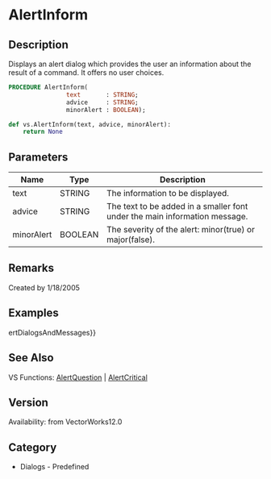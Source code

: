 # AlertInform

## Description
Displays an alert dialog which provides the user an information about the result of a command.  It offers no user choices.

```pascal
PROCEDURE AlertInform(
				text       : STRING;
				advice     : STRING;
				minorAlert : BOOLEAN);
```

```python
def vs.AlertInform(text, advice, minorAlert):
    return None
```

## Parameters
|Name|Type|Description|
|---|---|---|
|text|STRING|The information to be displayed.|
|advice|STRING|The text to be added in a smaller font under the main information message.|
|minorAlert|BOOLEAN|The severity of the alert: minor(true) or major(false).|

## Remarks
Created by 1/18/2005

## Examples
ertDialogsAndMessages}}

## See Also
VS Functions:
[AlertQuestion](AlertQuestion.md) 
| [AlertCritical](AlertCritical.md)

## Version
Availability: from VectorWorks12.0

## Category
* Dialogs - Predefined

